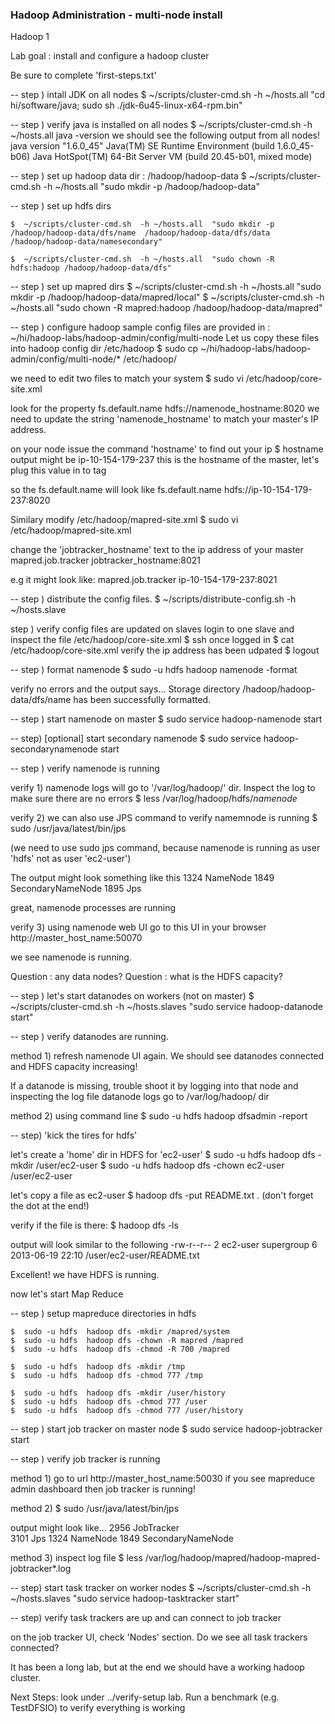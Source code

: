 ### Hadoop Administration - multi-node install
Hadoop 1

Lab goal : install and configure a hadoop cluster

Be sure to complete 'first-steps.txt'



-- step )
intall JDK on all nodes
    $  ~/scripts/cluster-cmd.sh -h ~/hosts.all   "cd hi/software/java; sudo  sh ./jdk-6u45-linux-x64-rpm.bin"



-- step )
verify java is installed on all nodes
    $  ~/scripts/cluster-cmd.sh  -h ~/hosts.all   java -version
we should see the following output from all nodes!
    java version "1.6.0_45"
    Java(TM) SE Runtime Environment (build 1.6.0_45-b06)
    Java HotSpot(TM) 64-Bit Server VM (build 20.45-b01, mixed mode)



-- step )
set up hadoop data dir : /hadoop/hadoop-data
    $  ~/scripts/cluster-cmd.sh  -h ~/hosts.all  "sudo mkdir -p /hadoop/hadoop-data"


-- step )
set up hdfs dirs

    $  ~/scripts/cluster-cmd.sh  -h ~/hosts.all  "sudo mkdir -p /hadoop/hadoop-data/dfs/name  /hadoop/hadoop-data/dfs/data   /hadoop/hadoop-data/namesecondary"

    $  ~/scripts/cluster-cmd.sh  -h ~/hosts.all  "sudo chown -R hdfs:hadoop /hadoop/hadoop-data/dfs"


-- step )
set up mapred dirs
    $  ~/scripts/cluster-cmd.sh  -h ~/hosts.all  "sudo mkdir -p /hadoop/hadoop-data/mapred/local"
    $  ~/scripts/cluster-cmd.sh  -h ~/hosts.all  "sudo chown -R mapred:hadoop /hadoop/hadoop-data/mapred"


-- step )
configure hadoop
sample config files are provided in :   ~/hi/hadoop-labs/hadoop-admin/config/multi-node
Let us copy these files into hadoop config dir  /etc/hadoop
    $   sudo  cp   ~/hi/hadoop-labs/hadoop-admin/config/multi-node/*   /etc/hadoop/

we need to edit two files to match your system
    $   sudo   vi /etc/hadoop/core-site.xml

look for the property
        <name>fs.default.name</name>
        <value>hdfs://namenode_hostname:8020</value>
we need to update the string 'namenode_hostname' to match your master's IP address.

on your node issue the command   'hostname'   to find out your ip
    $ hostname
output might be
    ip-10-154-179-237
this is the hostname of the master,  let's plug this value in to <value> tag

so the fs.default.name  will look like
        <name>fs.default.name</name>
        <value>hdfs://ip-10-154-179-237:8020</value>


Similary modify   /etc/hadoop/mapred-site.xml
    $ sudo   vi /etc/hadoop/mapred-site.xml

change the 'jobtracker_hostname' text to the ip address of your master
    <property>
        <name>mapred.job.tracker</name>
        <value>jobtracker_hostname:8021</value>
    </property>

e.g
it might look like:
    <property>
        <name>mapred.job.tracker</name>
        <value>ip-10-154-179-237:8021</value>
    </property>



-- step )
distribute the config files.
    $ ~/scripts/distribute-config.sh    -h   ~/hosts.slave


step )
verify config files are updated on slaves
login to one slave and inspect the file  /etc/hadoop/core-site.xml
    $ ssh <ip address of slave here>
once logged in
    $  cat  /etc/hadoop/core-site.xml
verify the ip address has been udpated
    $ logout



-- step )
format namenode
    $  sudo -u hdfs hadoop namenode -format

verify no errors and the output says...
    Storage directory /hadoop/hadoop-data/dfs/name has been successfully formatted.


-- step )
start namenode on master
    $  sudo service hadoop-namenode start

-- step)
[optional] start secondary namenode
    $  sudo service hadoop-secondarynamenode start


-- step )
verify namenode is running

verify 1)
namenode logs will go to '/var/log/hadoop/'  dir.  Inspect the log to make sure there are no errors
    $   less /var/log/hadoop/hdfs/*namenode*

verify 2)
we can also use JPS command to verify namemnode is running
    $ sudo /usr/java/latest/bin/jps

(we need to use sudo jps command, because namenode is running as user 'hdfs' not as user 'ec2-user')

The output might look something like this
    1324 NameNode
    1849 SecondaryNameNode
    1895 Jps

great, namenode processes are running


verify 3) using namenode web UI
go to this UI in your browser
    http://master_host_name:50070

we see namenode is running.

Question : any data nodes?
Question : what is the HDFS capacity?


-- step )
let's start datanodes on workers (not on master)
    $  ~/scripts/cluster-cmd.sh -h ~/hosts.slaves  "sudo service hadoop-datanode start"


-- step )
verify datanodes are running.

method 1)
refresh namenode UI again.  We should see datanodes connected and HDFS capacity increasing!

If a datanode is missing, trouble shoot it by logging into that node and inspecting the log file
    datanode logs go to  /var/log/hadoop/  dir

method 2)
using command line
    $   sudo -u hdfs  hadoop dfsadmin -report


-- step)
'kick the tires for hdfs'

let's create a 'home' dir in HDFS for 'ec2-user'
    $  sudo -u hdfs hadoop dfs -mkdir /user/ec2-user
    $  sudo -u hdfs hadoop dfs -chown ec2-user /user/ec2-user

let's copy a file as ec2-user
    $  hadoop dfs -put README.txt  .
(don't forget the dot at the end!)

verify if the file is there:
    $  hadoop dfs -ls

output will look similar to the following
    -rw-r--r--   2 ec2-user supergroup          6 2013-06-19 22:10 /user/ec2-user/README.txt


Excellent!  we have HDFS is running.


now let's start Map Reduce

-- step )
setup mapreduce directories in hdfs

    $  sudo -u hdfs  hadoop dfs -mkdir /mapred/system
    $  sudo -u hdfs  hadoop dfs -chown -R mapred /mapred
    $  sudo -u hdfs  hadoop dfs -chmod -R 700 /mapred

    $  sudo -u hdfs  hadoop dfs -mkdir /tmp
    $  sudo -u hdfs  hadoop dfs -chmod 777 /tmp

    $  sudo -u hdfs  hadoop dfs -mkdir /user/history
    $  sudo -u hdfs  hadoop dfs -chmod 777 /user
    $  sudo -u hdfs  hadoop dfs -chmod 777 /user/history


-- step )
start job tracker on master node
    $  sudo service hadoop-jobtracker start


-- step )
verify job tracker is running

method 1)
go to url  http://master_host_name:50030
if you see mapreduce admin dashboard then job tracker is running!

method 2)
    $  sudo /usr/java/latest/bin/jps

output might look like...
    2956 JobTracker   
    3101 Jps
    1324 NameNode
    1849 SecondaryNameNode


method 3)
inspect log file
    $  less /var/log/hadoop/mapred/hadoop-mapred-jobtracker*.log


-- step)
start task tracker on worker nodes
    $   ~/scripts/cluster-cmd.sh -h ~/hosts.slaves   "sudo service hadoop-tasktracker start"


-- step)
verify task trackers are up and can connect to job tracker

on the job tracker UI, check 'Nodes' section.  Do we see all task trackers connected?


It has been a long lab, but at the end we should have a working hadoop cluster.

Next Steps:
    look under ../verify-setup lab.
    Run a benchmark (e.g. TestDFSIO) to verify everything is working

